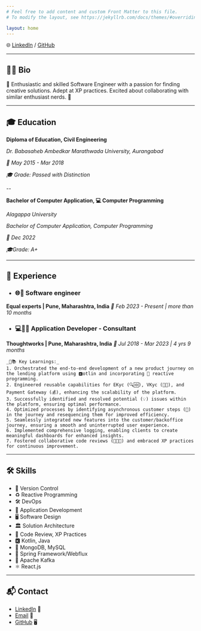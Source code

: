 ```yaml
---
# Feel free to add content and custom Front Matter to this file.
# To modify the layout, see https://jekyllrb.com/docs/themes/#overriding-theme-defaults

layout: home
---
```


🌐 [LinkedIn](https://www.linkedin.com/in/swapnil-lothe-884572199/) / [GitHub](https://github.com/swapnillothe)

---

## 👩‍💻 Bio

🚀 Enthusiastic and skilled Software Engineer with a passion for finding creative solutions. Adept at XP practices. Excited about collaborating with similar enthusiast nerds. 🤝

---

## 🎓 Education

**Diploma of Education, Civil Engineering**

*Dr. Babasaheb Ambedkar Marathwada University, Aurangabad*

*📅 May 2015 - Mar 2018*

*🎓 Grade: Passed with Distinction*

--

**Bachelor of Computer Application, 💻 Computer Programming**

*Alagappa University*

*Bachelor of Computer Application, Computer Programming*

*📅 Dec 2022*

*🎓Grade: A+*

---

## 💼 Experience

- ### 🌐🔧 Software engineer
**Equal experts | Pune, Maharashtra, India**
*📅 Feb 2023 - Present | more than 10 months*

- ### 💻👩‍💻 Application Developer - Consultant
**Thoughtworks | Pune, Maharashtra, India**
*📅 Jul 2018 - Mar 2023 | 4 yrs 9 months*
    
    _🔑📚 Key Learnings:_
    1. Orchestrated the end-to-end development of a new product journey on the lending platform using 🅺otlin and incorporating 🔀 reactive programming.
    2. Engineered reusable capabilities for EKyc (🔍🆔), VKyc (🎥🆔), and Payment Gateway (💰), enhancing the scalability of the platform.
    3. Successfully identified and resolved potential (💡) issues within the platform, ensuring optimal performance.
    4. Optimized processes by identifying asynchronous customer steps (👣) in the journey and resequencing them for improved efficiency.
    5. Seamlessly integrated new features into the customer/backoffice journey, ensuring a smooth and uninterrupted user experience.
    6. Implemented comprehensive logging, enabling clients to create meaningful dashboards for enhanced insights.
    7. Fostered collaborative code reviews (🤝👩‍💻) and embraced XP practices for continuous improvement.

---

## 🛠️ Skills

- 🔄 Version Control
- ♻️ Reactive Programming
- 🛠️ DevOps
- 📱 Application Development
- 🖥️ Software Design
- 🏛️ Solution Architecture
- 🤝 Code Review, XP Practices
- 🅺 Kotlin, Java
- 🍃 MongoDB, MySQL
- 🍃 Spring Framework/Webflux
- 🚀 Apache Kafka
- ⚛️ React.js

---

## 📬 Contact

- [LinkedIn](https://www.linkedin.com/in/swapnil-lothe-884572199/) 🔗
- [Email](mailto:swapnillothe15@gmail.com) 📩
- [GitHub](https://github.com/swapnillothe) 🖥️